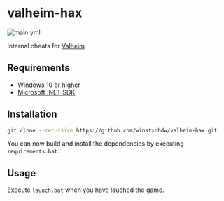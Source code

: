 # valheim-hax

![main.yml](https://github.com/winstxnhdw/valheim-hax/actions/workflows/main.yml/badge.svg)

Internal cheats for [Valheim](https://en.wikipedia.org/wiki/Valheim).

## Requirements

- Windows 10 or higher
- [Microsoft .NET SDK](https://dotnet.microsoft.com/en-us/download)

## Installation

```bash
git clone --recursive https://github.com/winstxnhdw/valheim-hax.git
```

You can now build and install the dependencies by executing `requirements.bat`.

## Usage

Execute `launch.bat` when you have lauched the game.
